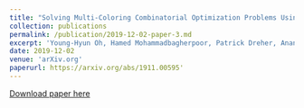 ```yaml
---
title: "Solving Multi-Coloring Combinatorial Optimization Problems Using Hybrid Quantum Algorithms"
collection: publications
permalink: /publication/2019-12-02-paper-3.md
excerpt: 'Young-Hyun Oh, Hamed Mohammadbagherpoor, Patrick Dreher, Anand Singh, Xianqing Yu, Andy J. Rindos'
date: 2019-12-02
venue: 'arXiv.org'
paperurl: https://arxiv.org/abs/1911.00595'
---
```

 
[Download paper here](https://arxiv.org/pdf/1911.00595.pdf)
